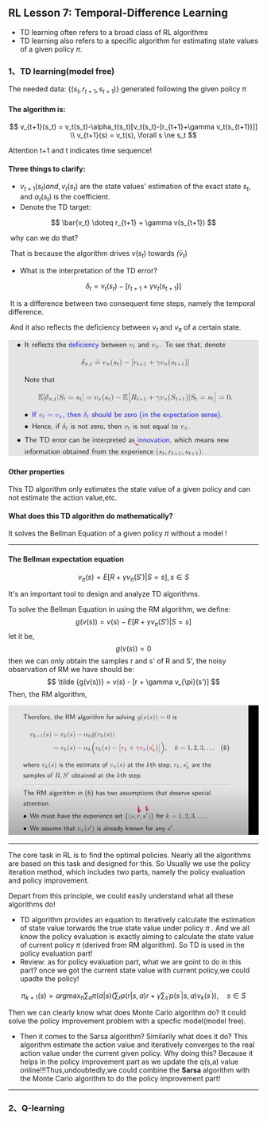 ## RL Lesson 7: Temporal-Difference Learning

* TD learning often refers to a broad class of RL algorithms
* TD learning also refers to a specific algorithm for estimating state values of a given policy $\pi$.

### 1、TD learning(model free)

The needed data: {$(s_t,r_{t+1},s_{t+1})$} generated following the given policy $\pi$

#### **The algorithm is:**

$$
v_{t+1}(s_t) = v_t(s_t)-\alpha_t(s_t)[v_t(s_t)-[r_{t+1}+\gamma v_t(s_{t+1})]] \\
v_{t+1}(s) = v_t(s), \forall s \ne s_t
$$

Attention t+1 and t indicates time sequence!

#### Three things to clarify:

* $v_{t+1}(s_t) and,v_t(s_t)$  are the state values' estimation of the exact state $s_t$, and $\alpha_t(s_t)$ is the coefficient.
* Denote the TD target:

$$
\bar{v_t} \doteq r_{t+1} + \gamma v(s_{t+1})
$$

​	why can we do that?

​	That is because the algorithm drives $v(s_t)$ towards $\bar(v_t)$ 

* What is the interpretation of the TD error?

$$
\delta_t =v_t(s_t)-[r_{t+1}+\gamma v_t(s_{t+1})]
$$

​	It is a difference between two consequent time steps, namely the temporal difference.

​	And it also reflects the deficiency between $v_t$ and $v_{\pi}$ of a certain state.

![TD difference](printscreen/C7/TD_error.png)

#### Other properties

This TD algorithm only estimates the state value of a given policy and can not estimate the action value,etc.

#### What does this TD algorithm do mathematically?

It solves the Bellman Equation of a given policy $\pi$ without a model !

_____

#### The Bellman expectation equation

$$
v_{\pi}(s) = E[R+\gamma v_{\pi}(S')|S=s] , s \in S
$$

It's an important tool to design and analyze TD algorithms.

To solve the Bellman Equation in using the RM algorithm, we define:
$$
g(v(s)) = v(s) - E[R+\gamma v_{\pi}(S')|S=s]
$$
let it be,
$$
g(v(s)) = 0
$$
then we can only obtain the samples r and s' of R and S', the noisy observation of RM we have should be:
$$
\tilde {g(v(s))} = v(s) - [r + \gamma v_{\pi}(s')]
$$
Then, the RM algorithm,

![pic](printscreen/C7/TD_algorithm.png)

_____

The core task in RL is to find the optimal policies. Nearly all the algorithms are based on this task and designed for this.
So Usually we use the policy iteration method, which includes two parts, namely the policy evaluation and policy improvement.

Depart from this principle, we could easily understand what all these algorithms do! 
* TD algorithm provides an equation to iteratively calculate the estimation of state value torwards the true state value under policy $\pi$ . And we all know the policy evaluation is exactly aiming to calculate the state value of current policy $\pi$ (derived from RM algorithm). So TD is used in the policy evaluation part!
* Review: as for policy evaluation part, what we are goint to do in this part? once we got the current state value with current policy,we could upadte the policy!

$$
\pi_{k+1}(s) = arg \max_\pi \sum_a  \pi(a|s) \Bigg(\sum_r p(r|s,a)r+ \gamma \sum_{s^{'}} p(s^{'}|s,a)v_k(s^{'})\Bigg),\quad s \in S
$$

   Then we can clearly know what does Monte Carlo algorithm do? It could solve the policy improvement problem with a specfic model(model free). 
 
 * Then it comes to the Sarsa algorithm? Similarily what does it do? This algorithm estimate the action value and iteratively converges to the real action value under the current given policy. Why doing this? Because it helps in the policy improvement part as we update the q(s,a) value online!!!Thus,undoubtedly,we could combine the **Sarsa** algorithm with the Monte Carlo algorithm to do the policy improvement part!

______
### 2、Q-learning
